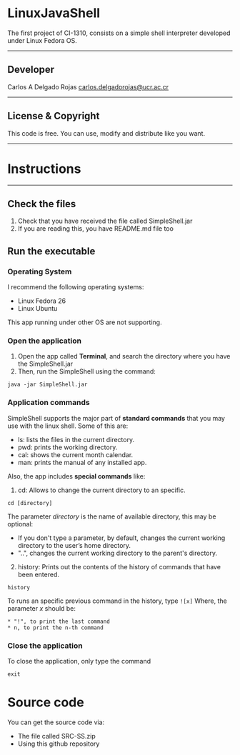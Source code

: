 # LinuxJavaShell
The first project of CI-1310, consists on a simple shell interpreter developed under Linux Fedora OS.

---

## Developer

Carlos A Delgado Rojas <carlos.delgadorojas@ucr.ac.cr> 

---

## License & Copyright

This code is free. You can use, modify and distribute like you want.

---

# Instructions

---

## Check the files
1. Check that you have received the file called SimpleShell.jar
2. If you are reading this, you have README.md file too

## Run the executable

### Operating System
I recommend the following operating systems:
* Linux Fedora 26
* Linux Ubuntu

This app running under other OS are not supporting.

### Open the application
1. Open the app called **Terminal**, and search the directory where you have the SimpleShell.jar
2. Then, run the SimpleShell using the command: 
  ```
  java -jar SimpleShell.jar
  ```

### Application commands
SimpleShell supports the major part of **standard commands** that you may use with the linux shell.
Some of this are:
* ls: lists the files in the current directory.
* pwd: prints the working directory.
* cal: shows the current month calendar.
* man: prints the manual of any installed app.

Also, the app includes **special commands** like:
1. cd: Allows to change the current directory to an specific.
  ```
  cd [directory]
  ```
  The parameter *directory* is the name of available directory, this may be optional:
   * If you don't type a parameter, by default, changes the current working directory to the user’s home directory.
   * "..", changes the current working directory to the parent's directory.
2. history: Prints out the contents of the history of commands that have been entered.
  ```
  history
  ```
  To runs an specific previous command in the history, type
    ```
    ![x]
    ```
    Where, the parameter *x* should be:
    
    * "!", to print the last command
    * n, to print the n-th command
### Close the application
To close the application, only type the command
```
exit
```

# Source code
You can get the source code via:
* The file called SRC-SS.zip
* Using this github repository
